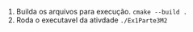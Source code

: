 1. Builda os arquivos para execução.
```cmake --build .```
2. Roda o executavel da ativdade
```./Ex1Parte3M2```